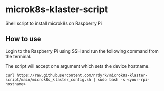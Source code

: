 # microk8s-klaster-script
Shell script to install microk8s on Raspberry Pi

## How to use
Login to the Raspberry Pi using SSH and run the following command from the terminal.

The script will accept one argument which sets the device hostname. 

```
curl https://raw.githubusercontent.com/nrdyrk/microk8s-klaster-script/main/microk8s_klaster_config.sh | sudo bash -s <your-rpi-hostname>
```